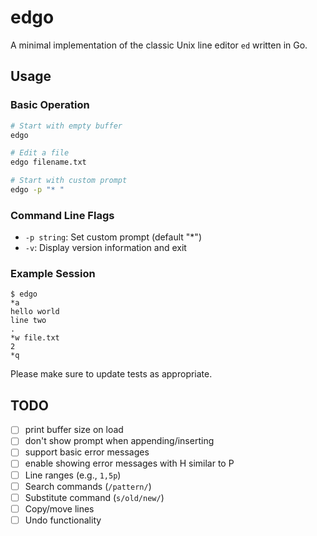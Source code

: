 # edgo

A minimal implementation of the classic Unix line editor `ed` written in Go.

## Usage

### Basic Operation

```bash
# Start with empty buffer
edgo

# Edit a file
edgo filename.txt

# Start with custom prompt
edgo -p "* "
```

### Command Line Flags

- `-p string`: Set custom prompt (default "\*")
- `-v`: Display version information and exit

### Example Session

```
$ edgo
*a
hello world
line two
.
*w file.txt
2
*q
```

Please make sure to update tests as appropriate.

## TODO

- [ ] print buffer size on load
- [ ] don't show prompt when appending/inserting
- [ ] support basic error messages
- [ ] enable showing error messages with H similar to P
- [ ] Line ranges (e.g., `1,5p`)
- [ ] Search commands (`/pattern/`)
- [ ] Substitute command (`s/old/new/`)
- [ ] Copy/move lines
- [ ] Undo functionality
